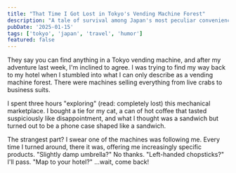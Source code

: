 ```yaml
---
title: "That Time I Got Lost in Tokyo's Vending Machine Forest"
description: "A tale of survival among Japan's most peculiar convenience stores"
pubDate: '2025-01-15'
tags: ['tokyo', 'japan', 'travel', 'humor']
featured: false
---
```


They say you can find anything in a Tokyo vending machine, and after my adventure last week, I'm inclined to agree. I was trying to find my way back to my hotel when I stumbled into what I can only describe as a vending machine forest. There were machines selling everything from live crabs to business suits.

I spent three hours "exploring" (read: completely lost) this mechanical marketplace. I bought a tie for my cat, a can of hot coffee that tasted suspiciously like disappointment, and what I thought was a sandwich but turned out to be a phone case shaped like a sandwich.

The strangest part? I swear one of the machines was following me. Every time I turned around, there it was, offering me increasingly specific products. "Slightly damp umbrella?" No thanks. "Left-handed chopsticks?" I'll pass. "Map to your hotel?" ...wait, come back!
